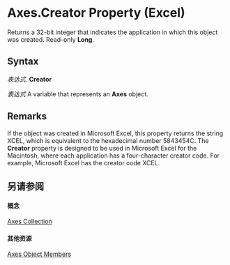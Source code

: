
# Axes.Creator Property (Excel)

Returns a 32-bit integer that indicates the application in which this object was created. Read-only  **Long**.


## Syntax

 _表达式_. **Creator**

 _表达式_ A variable that represents an **Axes** object.


## Remarks

If the object was created in Microsoft Excel, this property returns the string XCEL, which is equivalent to the hexadecimal number 5843454C. The  **Creator** property is designed to be used in Microsoft Excel for the Macintosh, where each application has a four-character creator code. For example, Microsoft Excel has the creator code XCEL.


## 另请参阅


#### 概念


[Axes Collection](581e51e5-3dbb-7f0c-a87d-2d44f67dad0b.md)
#### 其他资源


[Axes Object Members](http://msdn.microsoft.com/library/10a6fffe-65ff-e9b2-813c-357664e276a5%28Office.15%29.aspx)